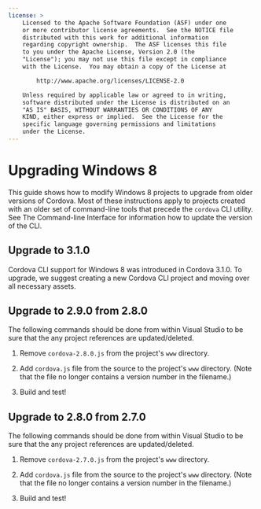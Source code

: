 ```yaml
---
license: >
    Licensed to the Apache Software Foundation (ASF) under one
    or more contributor license agreements.  See the NOTICE file
    distributed with this work for additional information
    regarding copyright ownership.  The ASF licenses this file
    to you under the Apache License, Version 2.0 (the
    "License"); you may not use this file except in compliance
    with the License.  You may obtain a copy of the License at

        http://www.apache.org/licenses/LICENSE-2.0

    Unless required by applicable law or agreed to in writing,
    software distributed under the License is distributed on an
    "AS IS" BASIS, WITHOUT WARRANTIES OR CONDITIONS OF ANY
    KIND, either express or implied.  See the License for the
    specific language governing permissions and limitations
    under the License.
---
```


# Upgrading Windows 8

This guide shows how to modify Windows 8 projects to upgrade from older versions of Cordova.
Most of these instructions apply to projects created with an older set
of command-line tools that precede the `cordova` CLI utility. See The Command-line Interface for information how to update the
version of the CLI.

## Upgrade to 3.1.0

Cordova CLI support for Windows 8 was introduced in Cordova 3.1.0. To upgrade, we suggest creating a new Cordova CLI project and moving over all necessary assets.  

## Upgrade to 2.9.0 from 2.8.0 ##

The following commands should be done from within Visual Studio to be sure that the any project references are updated/deleted.

1. Remove `cordova-2.8.0.js` from the project's `www` directory.

2. Add `cordova.js` file from the source to the project's `www` directory. (Note that the file no longer contains a version number in the filename.)

3. Build and test!

## Upgrade to 2.8.0 from 2.7.0 ##

The following commands should be done from within Visual Studio to be sure that the any project references are updated/deleted.

1. Remove `cordova-2.7.0.js` from the project's `www` directory. 

2. Add `cordova.js` file from the source to the project's `www` directory. (Note that the file no longer contains a version number in the filename.)

3. Build and test!
